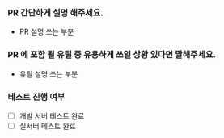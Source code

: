 ### PR 간단하게 설명 해주세요.

- PR 설명 쓰는 부분



### PR 에 포함 될 유틸 중 유용하게 쓰일 상황 있다면 말해주세요.

- 유틸 설명 쓰는 부분



### 테스트 진행 여부

- [ ] 개발 서버 테스트 완료
- [ ] 실서버 테스트 완료